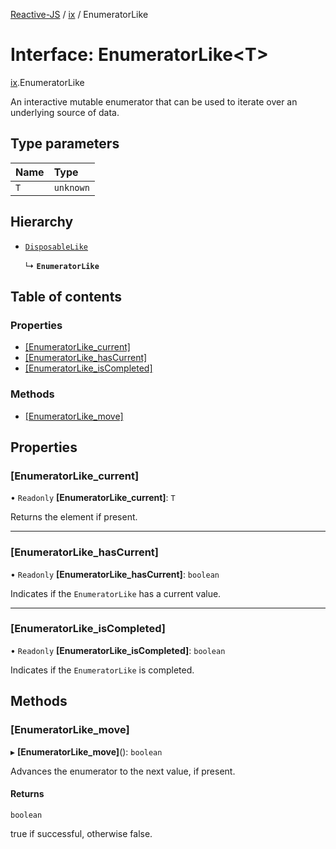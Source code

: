 [Reactive-JS](../README.md) / [ix](../modules/ix.md) / EnumeratorLike

# Interface: EnumeratorLike<T\>

[ix](../modules/ix.md).EnumeratorLike

An interactive mutable enumerator that can be used to iterate
over an underlying source of data.

## Type parameters

| Name | Type |
| :------ | :------ |
| `T` | `unknown` |

## Hierarchy

- [`DisposableLike`](utils.DisposableLike.md)

  ↳ **`EnumeratorLike`**

## Table of contents

### Properties

- [[EnumeratorLike\_current]](ix.EnumeratorLike.md#[enumeratorlike_current])
- [[EnumeratorLike\_hasCurrent]](ix.EnumeratorLike.md#[enumeratorlike_hascurrent])
- [[EnumeratorLike\_isCompleted]](ix.EnumeratorLike.md#[enumeratorlike_iscompleted])

### Methods

- [[EnumeratorLike\_move]](ix.EnumeratorLike.md#[enumeratorlike_move])

## Properties

### [EnumeratorLike\_current]

• `Readonly` **[EnumeratorLike\_current]**: `T`

Returns the element if present.

___

### [EnumeratorLike\_hasCurrent]

• `Readonly` **[EnumeratorLike\_hasCurrent]**: `boolean`

Indicates if the `EnumeratorLike` has a current value.

___

### [EnumeratorLike\_isCompleted]

• `Readonly` **[EnumeratorLike\_isCompleted]**: `boolean`

Indicates if the `EnumeratorLike` is completed.

## Methods

### [EnumeratorLike\_move]

▸ **[EnumeratorLike_move]**(): `boolean`

Advances the enumerator to the next value, if present.

#### Returns

`boolean`

true if successful, otherwise false.

